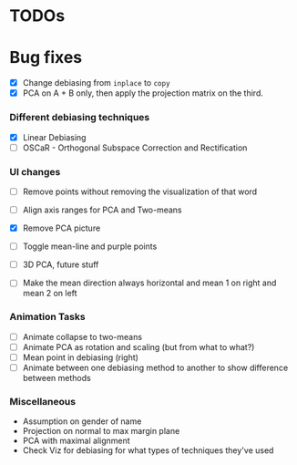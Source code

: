 # TODOs

# Bug fixes
- [x] Change debiasing from `inplace` to `copy`
- [x] PCA on A + B only, then apply the projection matrix on the third.

### Different debiasing techniques
- [x] Linear Debiasing
- [ ] OSCaR - Orthogonal Subspace Correction and Rectification

### UI changes
- [ ] Remove points without removing the visualization of that word
- [ ] Align axis ranges for PCA and Two-means
- [x] Remove PCA picture
- [ ] Toggle mean-line and purple points
- [ ] 3D PCA, future stuff
- [ ] Make the mean direction always horizontal and mean 1 on right and mean 2 on left


### Animation Tasks
- [ ] Animate collapse to two-means
- [ ] Animate PCA as rotation and scaling (but from what to what?)
- [ ] Mean point in debiasing (right)
- [ ] Animate between one debiasing method to another to show difference between methods

### Miscellaneous
- Assumption on gender of name
- Projection on normal to max margin plane
- PCA with maximal alignment
- Check Viz for debiasing for what types of techniques they've used  